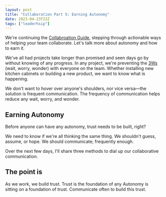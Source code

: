 ```yaml
---
layout: post
title: "Collaboration Part 5: Earning Autonomy"
date: 2023-04-23T22Z
tags: ["leaderhsip"]
---
```


We're continuing the [Collabroation Guide](/collaborative-superpowers), stepping through actionable ways of helping your team collaborate. Let's talk more about autonomy and how to earn it.

We've all had projects take longer than promised and seen days go by without knowing of any progress. In any project, we're preventing the [3Ws](/glossary#3Ws) (wait, worry, wonder) with everyone on the team. Whether installing new kitchen cabinets or building a new product, we want to know what is happening.

We don't want to hover over anyone's shoulders, nor vice versa—the solution is frequent communication. The frequency of communication helps reduce any wait, worry, and wonder.

## Earning Autonomy

Before anyone can have any autonomy, trust needs to be built, right?

We need to know if we're all thinking the same thing. We shouldn't guess, assume, or hope. We should communicate; frequently enough.

Over the next few days, I'll share three methods to dial up our collaborative communication.

## The point is

As we work, we build trust. Trust is the foundation of any Autonomy is sitting on a foundation of trust. Communicate often to build this trust.
